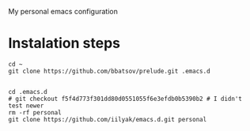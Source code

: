 My personal emacs configuration

# Instalation steps

```
cd ~
git clone https://github.com/bbatsov/prelude.git .emacs.d


cd .emacs.d
# git checkout f5f4d773f301dd80d0551055f6e3efdb0b5390b2 # I didn't test newer
rm -rf personal
git clone https://github.com/iilyak/emacs.d.git personal

```
